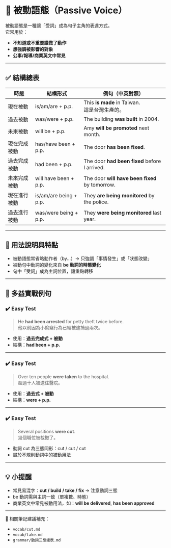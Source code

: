 # 🧠 被動語態（Passive Voice）

被動語態是一種讓「受詞」成為句子主角的表達方式。  
它常用於：
- **不知道或不重要誰做了動作**
- **想強調被影響的對象**
- **公事/報導/商業英文中常見**

---

## ✅ 結構總表

| 時態         | 結構形式                | 例句（中英對照）                                 |
|--------------|-------------------------|--------------------------------------------------|
| 現在被動     | is/am/are + p.p.        | This **is made** in Taiwan. <br>這是台灣生產的。 |
| 過去被動     | was/were + p.p.         | The building **was built** in 2004.             |
| 未來被動     | will be + p.p.          | Amy **will be promoted** next month.            |
| 現在完成被動 | has/have been + p.p.    | The door **has been fixed**.                    |
| 過去完成被動 | had been + p.p.         | The door **had been fixed** before I arrived.   |
| 未來完成被動 | will have been + p.p.   | The door **will have been fixed** by tomorrow.  |
| 現在進行被動 | is/am/are being + p.p.  | They **are being monitored** by the police.     |
| 過去進行被動 | was/were being + p.p.   | They **were being monitored** last year.        |

---

## 🎯 用法說明與特點

- 被動語態常省略動作者（by...）→ 只強調「事情發生」或「狀態改變」
- 被動句中動詞的變化來自 **be 動詞的時態變化**
- 句中「受詞」成為主詞位置，讓重點轉移

---

## 📝 多益實戰例句

### ✔️ Easy Test 
> He **had been arrested** for petty theft twice before.  
> 他以前因為小偷竊行為已經被逮捕過兩次。

- 使用：**過去完成式 + 被動**
- 結構：**had been + p.p.**

---

### ✔️ Easy Test 
> Over ten people **were taken** to the hospital.  
> 超過十人被送往醫院。

- 使用：**過去式 + 被動**
- 結構：**were + p.p.**

---

### ✔️ Easy Test 
> Several positions **were cut**.  
> 幾個職位被裁撤了。

- 動詞 cut 為三態同形：cut / cut / cut
- 屬於不規則動詞中的被動用法

---

## 💡 小提醒

- 常見易混字：**cut / build / take / fix** → 注意動詞三態
- be 動詞需與主詞一致（單複數、時態）
- 商業英文中常見被動用法，如：**will be delivered**, **has been approved**

---

📂 相關筆記建議補充：
- `vocab/cut.md`
- `vocab/take.md`
- `grammar/動詞三態總表.md`

